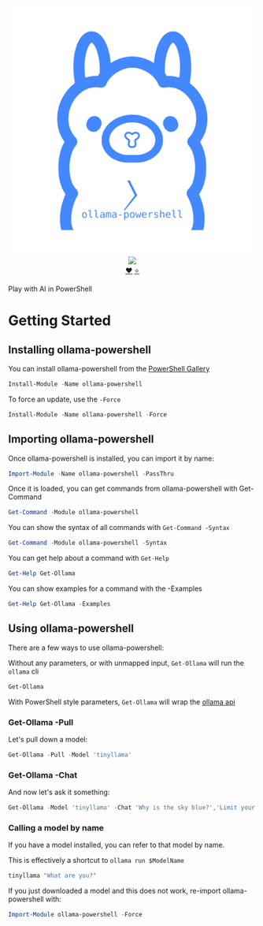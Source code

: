 <div align='center'>
<img src='Assets/ollama-powershell-animated.svg' alt='ollama-powershell' />
<a href='https://www.powershellgallery.com/packages/ollama-powershell/'>
<img src='https://img.shields.io/powershellgallery/dt/ollama-powershell' />
</a>
<br/>
<a href='https://github.com/sponsors/StartAutomating'>❤️</a>
<a href='https://github.com/StartAutomating/ollama-powershell/stargazers'>⭐</a>
</div>

Play with AI in PowerShell


# Getting Started

## Installing ollama-powershell

You can install ollama-powershell from the [PowerShell Gallery](https://www.powershellgallery.com/packages/ollama-powershell/)

~~~PowerShell
Install-Module -Name ollama-powershell
~~~

To force an update, use the  `-Force`

~~~PowerShell
Install-Module -Name ollama-powershell -Force
~~~

## Importing ollama-powershell

Once ollama-powershell is installed, you can import it by name:

~~~PowerShell
Import-Module -Name ollama-powershell -PassThru
~~~

Once it is loaded, you can get commands from ollama-powershell with Get-Command

~~~PowerShell
Get-Command -Module ollama-powershell 
~~~

You can show the syntax of all commands with `Get-Command -Syntax`

~~~PowerShell
Get-Command -Module ollama-powershell -Syntax
~~~

You can get help about a command with `Get-Help`

~~~PowerShell
Get-Help Get-Ollama
~~~

You can show examples for a command with the -Examples

~~~PowerShell
Get-Help Get-Ollama -Examples
~~~

## Using ollama-powershell

There are a few ways to use ollama-powershell:

Without any parameters, or with unmapped input, `Get-Ollama` will run the `ollama` cli

~~~PowerShell
Get-Ollama
~~~

With PowerShell style parameters, `Get-Ollama` will wrap the [ollama api](https://github.com/ollama/ollama/blob/main/docs/api.md)

### Get-Ollama -Pull

Let's pull down a model:

~~~PowerShell
Get-Ollama -Pull -Model 'tinyllama'
~~~

### Get-Ollama -Chat

And now let's ask it something:

~~~PowerShell
Get-Ollama -Model 'tinyllama' -Chat 'Why is the sky blue?','Limit your response to three sentences or less.'
~~~

### Calling a model by name

If you have a model installed, you can refer to that model by name.

This is effectively a shortcut to `ollama run $ModelName`

~~~PowerShell
tinyllama "What are you?"
~~~

If you just downloaded a model and this does not work, re-import ollama-powershell with:

~~~PowerShell
Import-Module ollama-powershell -Force
~~~
